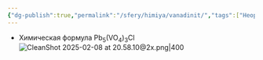 ```yaml
---
{"dg-publish":true,"permalink":"/sfery/himiya/vanadinit/","tags":["Неорганика"]}
---
```


- Химическая формула Pb<sub>5</sub>(VO<sub>4</sub>)<sub>3</sub>Cl
![CleanShot 2025-02-08 at 20.58.10@2x.png|400](/img/user/%D0%90%D1%80%D1%85%D0%B8%D0%B2/%D0%9A%D1%8D%D1%88/CleanShot%202025-02-08%20at%2020.58.10@2x.png)